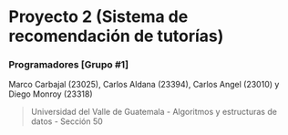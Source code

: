 # Proyecto 2 (Sistema de recomendación de tutorías)

### Programadores [Grupo #1]
Marco Carbajal (23025), Carlos Aldana (23394), Carlos Angel (23010) y Diego Monroy (23318)

> Universidad del Valle de Guatemala - Algoritmos y estructuras de datos - Sección 50
